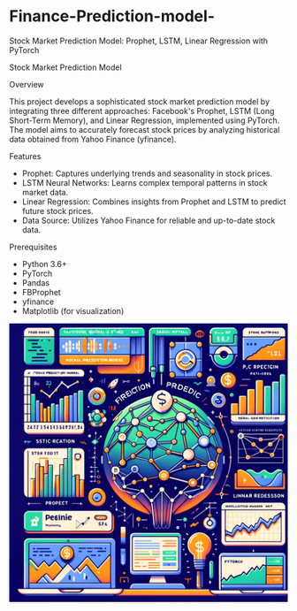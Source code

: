 # Finance-Prediction-model-
Stock Market Prediction Model: Prophet, LSTM, Linear Regression with PyTorch

Stock Market Prediction Model

Overview

This project develops a sophisticated stock market prediction model by integrating three different approaches: Facebook's Prophet, LSTM (Long Short-Term Memory), and Linear Regression, implemented using PyTorch. The model aims to accurately forecast stock prices by analyzing historical data obtained from Yahoo Finance (yfinance).

Features

- Prophet: Captures underlying trends and seasonality in stock prices.
- LSTM Neural Networks: Learns complex temporal patterns in stock market data.
- Linear Regression: Combines insights from Prophet and LSTM to predict future stock prices.
- Data Source: Utilizes Yahoo Finance for reliable and up-to-date stock data.

Prerequisites

- Python 3.6+
- PyTorch
- Pandas
- FBProphet
- yfinance
- Matplotlib (for visualization)

![](https://github.com/porchportal/Finance-Prediction-model-/blob/main/image.png)
